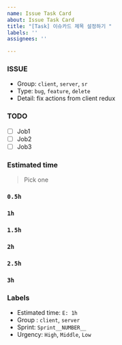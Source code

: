 ```yaml
---
name: Issue Task Card
about: Issue Task Card
title: "[Task] 이슈카드 제목 설정하기 "
labels: ''
assignees: ''

---
```


### **ISSUE**

- Group: `client`, `server`, `sr`
- Type: `bug`, `feature`, `delete`
- Detail: fix actions from client redux

### **TODO**

- [ ]  Job1
- [ ]  Job2
- [ ]  Job3

### **Estimated time**

> Pick one
> 

### **`0.5h`**

### **`1h`**

### **`1.5h`**

### **`2h`**

### **`2.5h`**

### **`3h`**

### **Labels**

- Estimated time: `E: 1h`
- Group : `client`, `server`
- Sprint: `Sprint__NUMBER__`
- Urgency: `High`, `Middle`, `Low`
